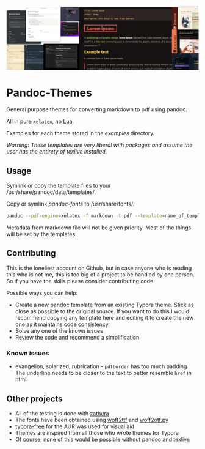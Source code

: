 ![montage of pandoc themes](https://github.com/cab-1729/Random-host/blob/main/theme-montage.png?raw=true)

# Pandoc-Themes
General purpose themes for converting markdown to pdf using pandoc.

All in pure ```xelatex```, no Lua.

Examples for each theme stored in the _examples_ directory.

__Warning_: These templates are very liberal with packages and assume the user has the entirety of texlive installed._

## Usage

Symlink or copy the template files to your /usr/share/pandoc/data/templates/.

Copy or symlink _pandoc-fonts_ to /usr/share/fonts/.

```bash
pandoc --pdf-engine=xelatex -f markdown -t pdf --template=name_of_template.tex /path/to/markdown/file.md > /path/to/pdf/file.pdf
```
Metadata from markdown file will not be given priority. Most of the things will be set by the templates.

## Contributing
This is the loneliest account on Github, but in case anyone who is reading this who is not me, this is too big of a project to be handled by one person. So if you have the skills please consider contributing code.

Possible ways you can help:
+ Create a new pandoc template from an existing Typora theme. Stick as close as possible to the original source. If you want to do this I would recommend copying any template here and editing it to create the new one as it maintains code consistency.
+ Solve any one of the known issues
+ Review the code and recommend a simplification

### Known issues

+ evangelion, solarized, rubrication - ```pdfborder``` has too much padding. The underline needs to be closer to the text to better resemble ```href``` in html.

## Other projects
+ All of the testing is done with [zathura](https://wiki.archlinux.org/title/zathura)
+ The fonts have been obtained using [woff2ttf](https://archlinux.org/packages/extra/x86_64/woff2/) and [woff2otf.py](https://github.com/hanikesn/woff2otf)
+ [typora-free](https://aur.archlinux.org/packages/typora-free) for the AUR was used for visual aid
+ Themes are inspired from all those who wrote themes for Typora
+ Of course, none of this would be possible without [pandoc](https://pandoc.org/) and [texlive](https://www.tug.org/texlive/)
